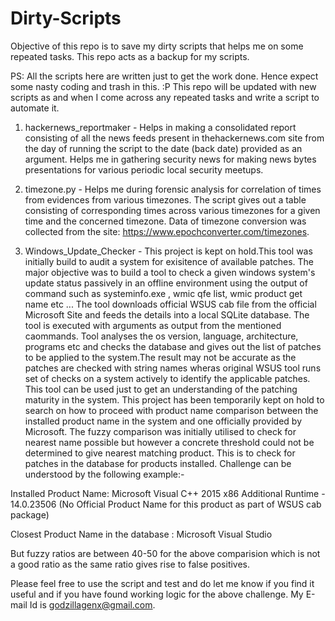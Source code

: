 # Dirty-Scripts

Objective of this repo is to save my dirty scripts that helps me on some repeated tasks. This repo acts as a backup for my scripts.


PS: All the scripts here are written just to get the work done. Hence expect some nasty coding and trash in this. :P This repo will be updated with new scripts as and when I come across any repeated tasks and write a script to automate it.

1. hackernews_reportmaker - Helps in making a consolidated report consisting of all the news feeds present in thehackernews.com site from the day of running the script to the date (back date)  provided as an argument. Helps me in gathering security news for making news bytes presentations for various periodic local security meetups.

2. timezone.py - Helps me during forensic analysis for correlation of times from evidences from various timezones. The script gives out a table consisting of corresponding times across various timezones for a given time and the concerned timezone. Data of timezone conversion was collected from the site: https://www.epochconverter.com/timezones.

3. Windows_Update_Checker - This project is kept on hold.This tool was initially build to audit a system for exisitence of available patches. The major objective was to build a tool to check a given windows system's update status passively in an offline environment using the output of command such as systeminfo.exe , wmic qfe list, wmic product get name etc ... The tool downloads official WSUS cab file from the official Microsoft Site and feeds the details into a local SQLite database. The tool is executed with arguments as output from the mentioned caommands. Tool analyses the os version, language, architecture, programs etc and checks the database and gives out the list of patches to be applied to the system.The result may not be accurate as the patches are checked with string names wheras original WSUS tool runs set of checks on a system actively to identify the applicable patches. This tool can be used just to get an understanding of the patching maturity in the system.
This project has been temporarily kept on hold to search on how to proceed with product name comparison between the installed product name in the system and one officially provided by Microsoft. The fuzzy comparison was initially utilised to check for nearest name possible but however a concrete threshold could not be determined to give nearest matching product. This is to check for patches in the database for products installed. Challenge can be understood by the following example:-

  Installed Product Name: Microsoft Visual C++ 2015 x86 Additional Runtime - 14.0.23506 (No Official Product Name for this product as part of     WSUS cab package)
  
  Closest Product Name in the database : Microsoft Visual Studio
  
  But fuzzy ratios are between 40-50 for the above comparision which is not a good ratio as the same ratio gives rise to false positives. 

  Please feel free to use the script and test and do let me know if you find it useful and if you have found working logic for the above  challenge. My E-mail Id is godzillagenx@gmail.com.
